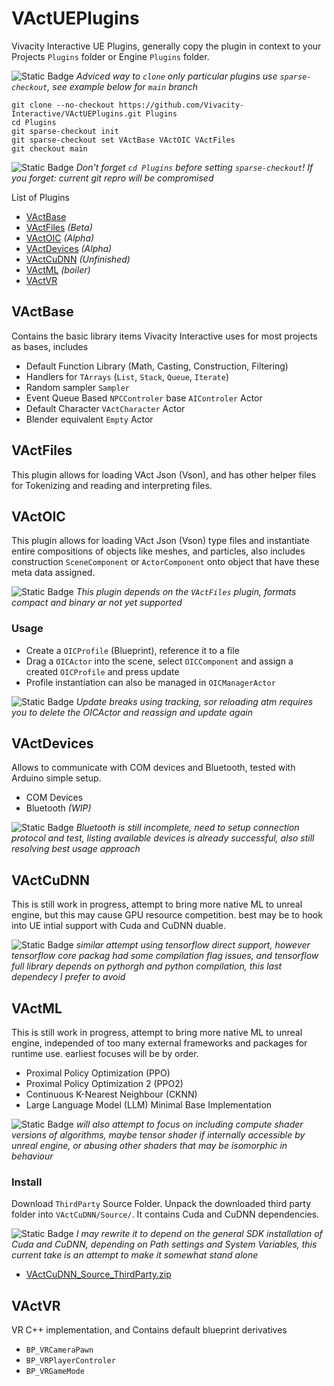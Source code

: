# VActUEPlugins
Vivacity Interactive UE Plugins, generally copy the plugin in context to your Projects ``Plugins`` folder or Engine ``Plugins`` folder.

![Static Badge](https://img.shields.io/badge/Tip-green)
_Adviced way to ``clone`` only particular plugins use  ``sparse-checkout``, see example below for ``main`` branch_
```git-bash
git clone --no-checkout https://github.com/Vivacity-Interactive/VActUEPlugins.git Plugins
cd Plugins
git sparse-checkout init
git sparse-checkout set VActBase VActOIC VActFiles
git checkout main
```
![Static Badge](https://img.shields.io/badge/Caution-red)
_Don't forget ``cd Plugins`` before setting ``sparse-checkout``! If you forget: current git repro will be compromised_

List of Plugins
- [VActBase](#vactbase)
- [VActFiles](#vactfiles) _(Beta)_
- [VActOIC](#vactoic) _(Alpha)_
- [VActDevices](#vactdevices) _(Alpha)_
- [VActCuDNN](#vactcudnn) _(Unfinished)_
- [VActML](#vactml) _(boiler)_
- [VActVR](#vactvr)

## VActBase
Contains the basic library items Vivacity Interactive uses for most projects as bases, includes
- Default Function Library (Math, Casting, Construction, Filtering)
- Handlers for ``TArrays`` (``List``, ``Stack``, ``Queue``, ``Iterate``)
- Random sampler ``Sampler``
- Event Queue Based ``NPCControler`` base ``AIControler`` Actor
- Default Character ``VActCharacter`` Actor
- Blender equivalent `Empty` Actor

## VActFiles
This plugin allows for loading VAct Json (Vson), and has other helper files for Tokenizing and reading and interpreting files.

## VActOIC
This plugin allows for loading VAct Json (Vson) type files and instantiate entire compositions of objects like meshes, and particles, also includes construction ``SceneComponent`` or ``ActorComponent`` onto object that have these meta data assigned.

![Static Badge](https://img.shields.io/badge/Important-purple)
_This plugin depends on the ``VActFiles`` plugin, formats compact and binary ar not yet supported_

### Usage
- Create a ``OICProfile`` (Blueprint), reference it to a file
- Drag a ``OICActor`` into the scene, select ``OICComponent`` and assign a created ``OICProfile`` and press update
- Profile instantiation can also be managed in ``OICManagerActor``

![Static Badge](https://img.shields.io/badge/Warning-yellow)
_Update breaks using tracking, sor reloading atm requires you to delete the OICActor and reassign and update again_

## VActDevices
Allows to communicate with COM devices and Bluetooth, tested with Arduino simple setup.
- COM Devices
- Bluetooth _(WIP)_

![Static Badge](https://img.shields.io/badge/Note-blue)
_Bluetooth is still incomplete, need to setup connection protocol and test, listing available devices is already successful, also still resolving best usage approach_

## VActCuDNN
This is still work in progress, attempt to bring more native ML to unreal engine, but this may cause GPU resource competition. best may be to hook into UE intial support with Cuda and CuDNN duable.

![Static Badge](https://img.shields.io/badge/Note-blue)
_similar attempt using tensorflow direct support, however tensorflow core packag had some compilation flag issues, and tensorflow full library depends on pythorgh and python compilation, this last dependecy I prefer to avoid_

## VActML
This is still work in progress, attempt to bring more native ML to unreal engine, independed of too many external frameworks and packages for runtime use. earliest focuses will be by order.
- Proximal Policy Optimization (PPO)
- Proximal Policy Optimization 2 (PPO2)
- Continuous K-Nearest Neighbour (CKNN) 
- Large Language Model (LLM) Minimal Base Implementation

![Static Badge](https://img.shields.io/badge/Note-blue)
_will also attempt to focus on including compute shader versions of algorithms, maybe tensor shader if internally accessible by unreal engine, or abusing other shaders that may be isomorphic in behaviour_

### Install
Download ``ThirdParty`` Source Folder. Unpack the downloaded third party folder into ``VActCuDNN/Source/``. It contains Cuda and CuDNN dependencies.

![Static Badge](https://img.shields.io/badge/Note-blue)
_I may rewrite it to depend on the general SDK installation of Cuda and CuDNN, depending on Path settings and System Variables, this current take is an attempt to make it somewhat stand alone_

- [VActCuDNN_Source_ThirdParty.zip](https://drive.google.com/file/d/1gFahD7kSydta6d4YZs3LgYqo54lmAFfP/view?usp=sharing "ThirdParty zip file dependencies")

## VActVR
VR C++ implementation, and Contains default blueprint derivatives 
- ``BP_VRCameraPawn``
- ``BP_VRPlayerControler``
- ``BP_VRGameMode``